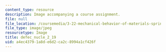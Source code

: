 ```yaml
---
content_type: resource
description: Image accompanying a course assignment.
file: null
file_location: /coursemedia/3-22-mechanical-behavior-of-materials-spring-2008/a4ec43791a8de6d2ca2c8994a1cf426f_defec_nucle_2_19.jpg
file_type: image/jpeg
resourcetype: Image
title: defec_nucle_2_19
uid: a4ec4379-1a8d-e6d2-ca2c-8994a1cf426f
---
```

